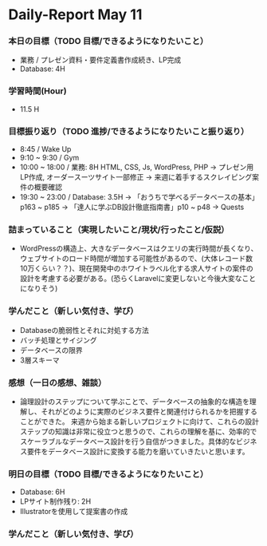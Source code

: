 # Daily-Report May 11

### 本日の目標（TODO 目標/できるようになりたいこと）
- 業務 / プレゼン資料・要件定義書作成続き、LP完成
- Database: 4H

### 学習時間(Hour)
- 11.5 H

### 目標振り返り（TODO 進捗/できるようになりたいこと振り返り）
- 8:45 / Wake Up
- 9:10 ~ 9:30 / Gym
- 10:00 ~ 18:00 / 業務: 8H HTML, CSS, Js, WordPress, PHP
-> プレゼン用LP作成, オーダースーツサイト一部修正
-> 来週に着手するスクレイピング案件の概要確認
- 19:30 ~ 23:00 / Database: 3.5H 
-> 「おうちで学べるデータベースの基本」p163 ~ p185
-> 「達人に学ぶDB設計徹底指南書」p10 ~ p48
-> Quests


### 詰まっていること（実現したいこと/現状/行ったこと/仮説）
- WordPressの構造上、大きなデータベースはクエリの実行時間が長くなり、ウェブサイトのロード時間が増加する可能性があるので、(大体レコード数10万くらい？？)、現在開発中のホワイトラベル化する求人サイトの案件の設計を考慮する必要がある。(恐らくLaravelに変更しないと今後大変なことになりそう)

### 学んだこと（新しい気付き、学び）
- Databaseの脆弱性とそれに対処する方法
- バッチ処理とサイジング
- データベースの限界
- 3層スキーマ

### 感想（一日の感想、雑談）
- 論理設計のステップについて学ぶことで、データベースの抽象的な構造を理解し、それがどのように実際のビジネス要件と関連付けられるかを把握することができた。
来週から始まる新しいプロジェクトに向けて、これらの設計ステップの知識は非常に役立つと思うので、これらの理解を基に、効率的でスケーラブルなデータベース設計を行う自信がつきました。具体的なビジネス要件をデータベース設計に変換する能力を磨いていきたいと思います。

### 明日の目標（TODO 目標/できるようになりたいこと）
- Database: 6H
- LPサイト制作残り: 2H
- Illustratorを使用して提案書の作成
### 学んだこと（新しい気付き、学び）
